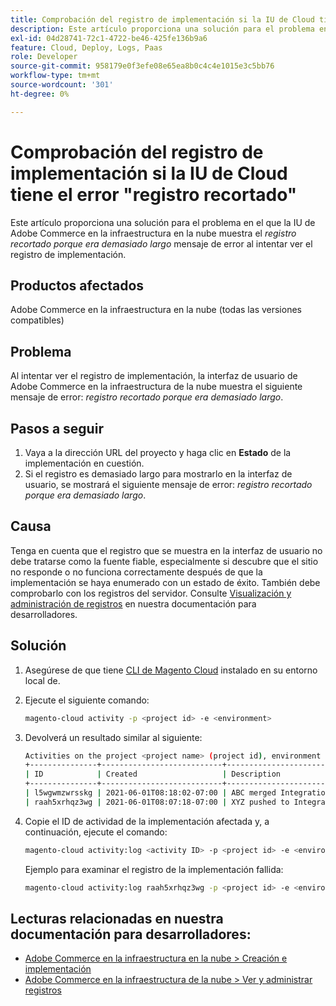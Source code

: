 ```yaml
---
title: Comprobación del registro de implementación si la IU de Cloud tiene el error "registro recortado"
description: Este artículo proporciona una solución para el problema en el que la IU de Adobe Commerce en la infraestructura en la nube muestra el mensaje de error *log snipped porque era demasiado largo* al intentar ver el registro de implementación.
exl-id: 04d28741-72c1-4722-be46-425fe136b9a6
feature: Cloud, Deploy, Logs, Paas
role: Developer
source-git-commit: 958179e0f3efe08e65ea8b0c4c4e1015e3c5bb76
workflow-type: tm+mt
source-wordcount: '301'
ht-degree: 0%

---
```


# Comprobación del registro de implementación si la IU de Cloud tiene el error &quot;registro recortado&quot;

Este artículo proporciona una solución para el problema en el que la IU de Adobe Commerce en la infraestructura en la nube muestra el *registro recortado porque era demasiado largo* mensaje de error al intentar ver el registro de implementación.

## Productos afectados

Adobe Commerce en la infraestructura en la nube (todas las versiones compatibles)

## Problema

Al intentar ver el registro de implementación, la interfaz de usuario de Adobe Commerce en la infraestructura de la nube muestra el siguiente mensaje de error: *registro recortado porque era demasiado largo*.

## Pasos a seguir

1. Vaya a la dirección URL del proyecto y haga clic en **Estado** de la implementación en cuestión.
1. Si el registro es demasiado largo para mostrarlo en la interfaz de usuario, se mostrará el siguiente mensaje de error: *registro recortado porque era demasiado largo*.

## Causa

Tenga en cuenta que el registro que se muestra en la interfaz de usuario no debe tratarse como la fuente fiable, especialmente si descubre que el sitio no responde o no funciona correctamente después de que la implementación se haya enumerado con un estado de éxito. También debe comprobarlo con los registros del servidor. Consulte [Visualización y administración de registros](https://experienceleague.adobe.com/docs/commerce-cloud-service/user-guide/develop/test/log-locations.html) en nuestra documentación para desarrolladores.

## Solución

1. Asegúrese de que tiene [CLI de Magento Cloud](https://experienceleague.adobe.com/docs/commerce-cloud-service/user-guide/dev-tools/cloud-cli.html) instalado en su entorno local de.
1. Ejecute el siguiente comando:

   ```bash
   magento-cloud activity -p <project id> -e <environment>
   ```

1. Devolverá un resultado similar al siguiente:

   ```bash
   Activities on the project <project name> (project id), environment <environment>:
   +---------------+---------------------------+-------------------------------------+----------+----------+---------+
   | ID            | Created                   | Description                         | Progress | State    | Result  |
   +---------------+---------------------------+-------------------------------------+----------+----------+---------+
   | l5wgwmzwrsskg | 2021-06-01T08:18:02-07:00 | ABC merged Integration into Staging | 100%     | complete | success |
   | raah5xrhqz3wg | 2021-06-01T08:07:18-07:00 | XYZ pushed to Integration           | 100%     | complete | failure |
   ```

1. Copie el ID de actividad de la implementación afectada y, a continuación, ejecute el comando:

   ```bash
   magento-cloud activity:log <activity ID> -p <project id> -e <environment>
   ```

   Ejemplo para examinar el registro de la implementación fallida:

   ```bash
   magento-cloud activity:log raah5xrhqz3wg -p <project id> -e <environment>
   ```

## Lecturas relacionadas en nuestra documentación para desarrolladores:

* [Adobe Commerce en la infraestructura en la nube > Creación e implementación](https://experienceleague.adobe.com/docs/commerce-cloud-service/user-guide/configure/env/configure-env-yaml.html)
* [Adobe Commerce en la infraestructura de la nube > Ver y administrar registros](https://experienceleague.adobe.com/docs/commerce-cloud-service/user-guide/develop/test/log-locations.html)
